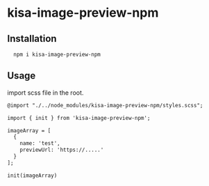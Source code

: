 # kisa-image-preview-npm

## Installation
```
  npm i kisa-image-preview-npm
```
## Usage
import scss file in the root.

```html
@import "./../node_modules/kisa-image-preview-npm/styles.scss";
```

```html
import { init } from 'kisa-image-preview-npm';

imageArray = [
  {
    name: 'test',
    previewUrl: 'https://.....'
  }
];

init(imageArray)

```
